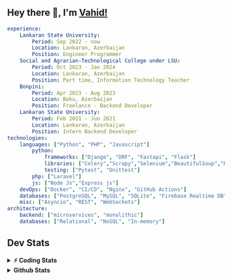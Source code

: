 
## Hey there 👋, I'm [Vahid!](https://github.com/vahidzhe/)

```yaml
experience:
    Lankaran State University:
        Period: Sep 2022 - now
        Location: Lankaran, Azerbaijan
        Position: Engineer Programmer
    Social and Agrarian-Technological College under LSU:
        Period: Oct 2023 - Jan 2024
        Location: Lankaran, Azerbaijan
        Position: Part time, Information Technology Teacher
    Bonpini:
        Period: Apr 2023 - Aug 2023
        Location: Baku, Azerbaijan
        Position: Freelance - Backend Developer 
    Lankaran State University:
        Period: Feb 2021 - Jun 2021
        Location: Lankaran, Azerbaijan
        Position: Intern Backend Developer
technologies:
    languages: ["Python", "PHP", "Javascript"]
        python:
            frameworks: ["Django", "DRF", "Fastapi", "Flask"]
            libraries: ["Celery","Scrapy","Selenium","BeautifulSoup","Requests"]
            testing: ["Pytest", "Unittest"]
        php: ["Laravel"]
        js: ["Node Js","Express js"]
    devOps: ["Docker", "CI/CD", "Nginx", "GitHub Actions"]
    databases: ["PostgreSQL", "MySQL", "SQLite", "Firebase Realtime DB", "Redis", "RabbitMQ"]
    misc: ["Asyncio", "REST", "WebSockets"]
architecture: 
    backend: ["microservices", "monolithic"]
    databases: ["Relational", "NoSQL", "In-memory"]
```



## Dev Stats

<details>
  <summary><b>⚡ Coding Stats</b></summary>

<!--START_SECTION:waka-->
![Code Time](http://img.shields.io/badge/Code%20Time-2%20hrs%2040%20mins-blue)

![Profile Views](http://img.shields.io/badge/Profile%20Views-94-blue)

**🐱 My GitHub Data** 

> 📦 ? Used in GitHub's Storage 
 > 
> 🏆 266 Contributions in the Year 2024
 > 
> 🚫 Not Opted to Hire
 > 
> 📜 11 Public Repositories 
 > 
> 🔑 0 Private Repositories 
 > 
**I'm an Early 🐤** 

```text
🌞 Morning                225 commits         █████░░░░░░░░░░░░░░░░░░░░   20.20 % 
🌆 Daytime                569 commits         █████████████░░░░░░░░░░░░   51.08 % 
🌃 Evening                218 commits         █████░░░░░░░░░░░░░░░░░░░░   19.57 % 
🌙 Night                  102 commits         ██░░░░░░░░░░░░░░░░░░░░░░░   09.16 % 
```


📊 **This Week I Spent My Time On** 

```text
🕑︎ Time Zone: Asia/Baku

💬 Programming Languages: 
Python                   2 hrs 30 mins       ██████████████████░░░░░░░   71.51 % 
Text                     30 mins             ████░░░░░░░░░░░░░░░░░░░░░   14.37 % 
TOML                     10 mins             █░░░░░░░░░░░░░░░░░░░░░░░░   04.99 % 
YAML                     8 mins              █░░░░░░░░░░░░░░░░░░░░░░░░   04.02 % 
Markdown                 6 mins              █░░░░░░░░░░░░░░░░░░░░░░░░   03.31 % 

🐱‍💻 Projects: 
integrify                2 hrs 37 mins       ███████████████████░░░░░░   74.69 % 
fromfolio_scraping       39 mins             █████░░░░░░░░░░░░░░░░░░░░   18.55 % 
fastapi                  14 mins             ██░░░░░░░░░░░░░░░░░░░░░░░   06.76 % 
```

**I Mostly Code in Python** 

```text
Python                   21 repos            ██████████░░░░░░░░░░░░░░░   40.38 % 
JavaScript               11 repos            █████░░░░░░░░░░░░░░░░░░░░   21.15 % 
HTML                     5 repos             ██░░░░░░░░░░░░░░░░░░░░░░░   09.62 % 
CSS                      5 repos             ██░░░░░░░░░░░░░░░░░░░░░░░   09.62 % 
Makefile                 1 repo              ░░░░░░░░░░░░░░░░░░░░░░░░░   01.92 % 
```




 Last Updated on 13/10/2024 00:40:00 UTC
<!--END_SECTION:waka-->
</details>


<details>
  <summary><b> Github Stats</b></summary>

  <br />
  <img height="180em" src="https://github-readme-stats.vercel.app/api?username=vahidzhe&show_icons=true&hide_border=true&&count_private=true&include_all_commits=true&theme=dark" />
  <img height="180em" src="https://github-readme-stats.vercel.app/api/top-langs/?username=vahidzhe&exclude_repo=django_recaptcha_v3,django_blog_v1,django_smartedu_course,css_layout1,bonpini_backend_codeigniter&show_icons=true&hide_border=true&layout=compact&theme=dark&langs_count=6"/>
</details>






